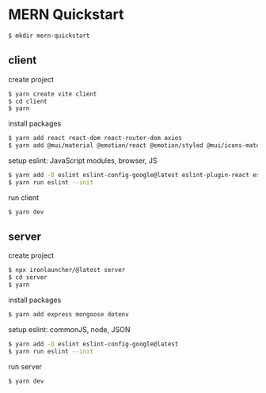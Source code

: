 # MERN Quickstart

```bash
$ mkdir mern-quickstart
```

## client
create project
```bash
$ yarn create vite client
$ cd client
$ yarn 
```
install packages
```bash
$ yarn add react react-dom react-router-dom axios 
$ yarn add @mui/material @emotion/react @emotion/styled @mui/icons-material @fontsource/roboto
```
setup eslint: JavaScript modules, browser, JS
```bash
$ yarn add -D eslint eslint-config-google@latest eslint-plugin-react eslint-plugin-react-hooks eslint-plugin-react-refresh
$ yarn run eslint --init
```
run client
```bash
$ yarn dev
```

## server
create project
```bash
$ npx ironlauncher/@latest server
$ cd server
$ yarn
```
install packages
```bash
$ yarn add express mongoose dotenv
```
setup eslint: commonJS, node, JSON
```bash
$ yarn add -D eslint eslint-config-google@latest
$ yarn run eslint --init
```
run server
```bash
$ yarn dev
````
